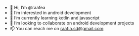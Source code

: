 - 👋 Hi, I’m @raafea
- 👀 I’m interested in android development
- 🌱 I’m currently learning kotlin and javascript
- 💞️ I’m looking to collaborate on android development projects
- 📫 You can reach me on raafia.sd@gmail.com
<!---
raafea/raafea is a ✨ special ✨ repository because its `README.md` (this file) appears on your GitHub profile.
You can click the Preview link to take a look at your changes.
--->
